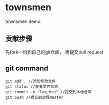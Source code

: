 # townsmen
townsmen demo

## 贡献步骤
先fork一份到自己的git仓库，
再提交pull request
## git command
```
git add . //添加修改文件
git status //查看文件状态
git commit -m "log msg" //提交到本地仓库
git push //提交到远程master
```
